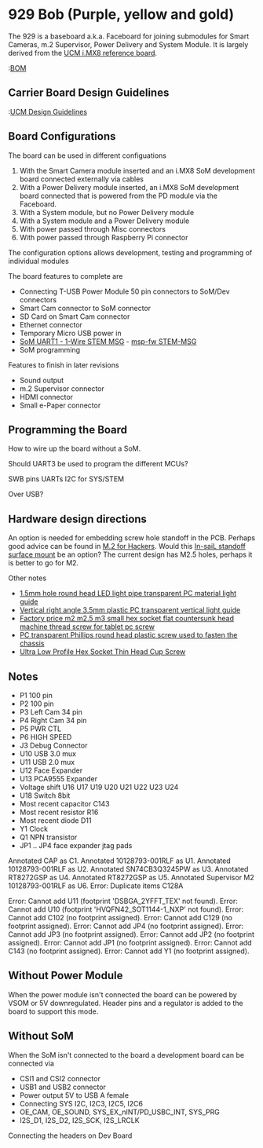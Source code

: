 # 929 Bob (Purple, yellow and gold)

The 929 is a baseboard a.k.a. Faceboard for joining submodules for Smart Cameras, m.2 Supervisor, 
Power Delivery and System Module. It is largely derived from the [UCM i.MX8 reference board](./datasheets/i.MX8/sb-ucmimx8plus_1v1/sb-ucmimx8plus_1v1.pdf).


:[BOM](./929-BOM.md)


## Carrier Board Design Guidelines

:[UCM Design Guidelines](../refs/Compulab/DESIGN_GUIDELINES.md)


## Board Configurations

The board can be used in different configuations

1. With the Smart Camera module inserted and an i.MX8 SoM development board connected externally via cables
2. With a Power Delivery module inserted, an i.MX8 SoM development board connected that is powered from the PD module via the Faceboard.
3. With a System module, but no Power Delivery module
4. With a System module and a Power Delivery module 
5. With power passed through Misc connectors
6. With power passed through Raspberry Pi connector  

The configuration options allows development, testing and programming of individual modules

The board features to complete are

- Connecting T-USB Power Module 50 pin connectors to SoM/Dev connectors
- Smart Cam connector to SoM connector
- SD Card on Smart Cam connector
- Ethernet connector
- Temporary Micro USB power in
- [SoM UART1 - 1-Wire STEM MSG](../sys/STEM-MSG.md) - [msp-fw STEM-MSG](https://github.com/experientials/msp-fw/blob/main/STEM-MSG.md)
- SoM programming 

Features to finish in later revisions

- Sound output
- m.2 Supervisor connector
- HDMI connector
- Small e-Paper connector


## Programming the Board

How to wire up the board without a SoM.

Should UART3 be used to program the different MCUs?

SWB pins
UARTs
I2C for SYS/STEM

Over USB?


## Hardware design directions

An option is needed for embedding screw hole standoff in the PCB. Perhaps good advice can be found in [M.2 for Hackers](https://hackaday.com/2022/11/03/m-2-for-hackers-connectors/).
Would this [In-saiL standoff surface mount](https://www.alibaba.com/product-detail/SMTSO-M3-6ET-Surface-Mount-Standoffs_1600307343772.html?spm=a2700.galleryofferlist.normal_offer.d_title.6eac2e79FE5EyA) be an option?
The current design has M2.5 holes, perhaps it is better to go for M2.

Other notes

- [1.5mm hole round head LED light pipe transparent PC material light guide](https://www.alibaba.com/product-detail/1-5mm-hole-round-head-LED_62220660402.html?spm=a2700.galleryofferlist.normal_offer.d_title.54206815cLFhbL)
- [Vertical right angle 3.5mm plastic PC transparent vertical light guide](https://www.alibaba.com/product-detail/Vertical-right-angle-3-5mm-plastic_1600145498793.html?spm=a2700.galleryofferlist.normal_offer.d_title.54206815cLFhbL)
- [Factory price m2 m2.5 m3 small hex socket flat countersunk head machine thread screw for tablet pc screw](https://www.alibaba.com/product-detail/Factory-price-m2-m2-5-m3_1600676556742.html?spm=a2700.galleryofferlist.normal_offer.d_title.5c7647c3BPWJb7)
- [PC transparent Phillips round head plastic screw used to fasten the chassis ](https://www.alibaba.com/product-detail/PC-transparent-Phillips-round-head-plastic_1600476694945.html?spm=a2700.galleryofferlist.normal_offer.d_title.144d47c3mZJgkI)
- [Ultra Low Profile Hex Socket Thin Head Cup Screw](https://www.alibaba.com/product-detail/Ultra-Low-Profile-Hex-Socket-Thin_1600551446204.html?spm=a2700.galleryofferlist.normal_offer.d_title.610347c36lbkEp)



## Notes

- P1 100 pin
- P2 100 pin
- P3 Left Cam 34 pin
- P4 Right Cam 34 pin
- P5 PWR CTL
- P6 HIGH SPEED
- J3 Debug Connector
- U10 USB 3.0 mux
- U11 USB 2.0 mux
- U12 Face Expander
- U13 PCA9555 Expander
- Voltage shift U16 U17 U19 U20 U21 U22 U23 U24
- U18 Switch 8bit
- Most recent capacitor C143
- Most recent resistor R16
- Most recent diode D11
- Y1 Clock
- Q1 NPN transistor
- JP1 .. JP4 face expander jtag pads

Annotated CAP as C1.
Annotated 10128793-001RLF as U1.
Annotated 10128793-001RLF as U2.
Annotated SN74CB3Q3245PW as U3.
Annotated RT8272GSP as U4.
Annotated RT8272GSP as U5.
Annotated Supervisor M2 10128793-001RLF as U6.
Error: Duplicate items C128A 


Error: Cannot add U11 (footprint 'DSBGA_2YFFT_TEX' not found).
Error: Cannot add U10 (footprint 'HVQFN42_SOT1144-1_NXP' not found).
Error: Cannot add C102 (no footprint assigned).
Error: Cannot add C129 (no footprint assigned).
Error: Cannot add JP4 (no footprint assigned).
Error: Cannot add JP3 (no footprint assigned).
Error: Cannot add JP2 (no footprint assigned).
Error: Cannot add JP1 (no footprint assigned).
Error: Cannot add C143 (no footprint assigned).
Error: Cannot add Y1 (no footprint assigned).


## Without Power Module

When the power module isn't connected the board can be powered by VSOM or 5V downregulated.
Header pins and a regulator is added to the board to support this mode.


## Without SoM

When the SoM isn't connected to the board a development board can be connected via

- CSI1 and CSI2 connector
- USB1 and USB2 connector
- Power output 5V to USB A female
- Connecting SYS I2C, I2C3, I2C5, I2C6
- OE_CAM, OE_SOUND, SYS_EX_nINT/PD_USBC_INT, SYS_PRG
- I2S_D1, I2S_D2, I2S_SCK, I2S_LRCLK

Connecting the headers on Dev Board
